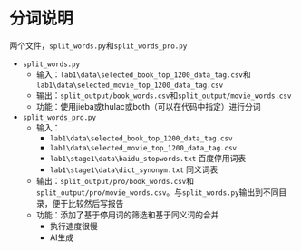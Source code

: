 # 分词说明
两个文件，`split_words.py`和`split_words_pro.py`

- `split_words.py`
  - 输入：`lab1\data\selected_book_top_1200_data_tag.csv`和`lab1\data\selected_movie_top_1200_data_tag.csv`
  - 输出：`split_output/book_words.csv`和`split_output/movie_words.csv`
  - 功能：使用jieba或thulac或both（可以在代码中指定）进行分词
- `split_words_pro.py`
  - 输入：
    - `lab1\data\selected_book_top_1200_data_tag.csv`
    - `lab1\data\selected_movie_top_1200_data_tag.csv`
    - `lab1\stage1\data\baidu_stopwords.txt` 百度停用词表
    - `lab1\stage1\data\dict_synonym.txt` 同义词表
  - 输出：`split_output/pro/book_words.csv`和`split_output/pro/movie_words.csv`。与`split_words.py`输出到不同目录，便于比较然后写报告
  - 功能：添加了基于停用词的筛选和基于同义词的合并
    - 执行速度很慢
    - AI生成